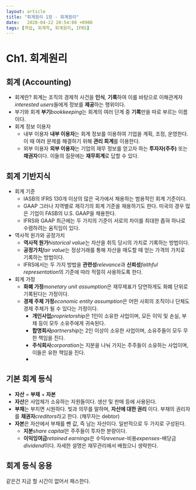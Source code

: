 ```yaml
---
layout: article
title: "회계원리 1장 - 회계원리"
date:   2020-04-22 20:54:00 +0900
tags: [학업, 회계학, 회계원리, IFRS]
---
```



# Ch1. 회계원리

## 회계 (Accounting)
- 회계란?
  회계는 조직의 경제적 사건을 **인식**, **기록**하여 이를 바탕으로 이해관계자*interested users*들에게 정보를 **제공**하는 행위이다.
 - 부기와 회계
   **부기***bookkeeping*는 회계의 여러 단계 중 **기록**만을 따로 부르는 이름이다.
 - 회계 정보 이용자
	 - 내부 이용자
	 **내부 이용자**는 회계 정보를 이용하여 기업을 계획, 조정, 운영한다. 이 때 여러 문제를 해결하기 위해 **관리 회계**를 이용한다.
	 - 외부 이용자
	 **외부 이용자**는 기업의 재무 정보를 얻고자 하는 **투자자(주주)** 또는 **채권자**이다. 이들의 질문에는 **재무회계**로 답할 수 있다.
	 
## 회계 기반지식
- 회계 기준
	- IASB의 IFRS
	130개 이상의 많은 국가에서 채용하는 범용적인 회계 기준이다. 
	- GAAP
	그러나 지역별로 제각기의 회계 기준을 채용하기도 한다. 미국의 경우 많은 기업이 FASB의 U.S. GAAP을 채용한다.
	- IFRS와 GAAP
	최근에는 두 가지의 기준이 서로의 차이를 최대한 좁혀 하나로 수렴하려는 움직임이 있다.
- 역사적 원가와 공정가치
	- **역사적 원가***historical value*는 자산을 취득 당시의 가치로 기록하는 방법이다.
	- **공정가치***fair value*는 정상거래를 통해 자산을 매도할 때 얻는 가격의 가치로 기록하는 방법이다.
	- IFRS에서는 두 가지 방법을 **관련성***relevance*과 **신뢰성***faithful representation*의 기준에 따라 적절히 사용하도록 한다.
- 회계 가정
	- **화폐 가정***monetary unit assumption*은 재무제표가 당연하게도 화폐 단위로 기록된다는 가정이다.
	- **경제 주체 가정***economic entity assumption*은 어떤 사회의 조직이나 단체도 경제 주체가 될 수 있다는 가정이다.
		- **개인사업***proprietorship*은 1인이 소유한 사업이며, 모든 이익 및 손실, 부채 등이 모두 소유주에게 귀속된다.
		- **합명회사***partnership*는 2인 이상이 소유한 사업이며, 소유주들이 모두 무한 책임을 진다.
		- **주식회사***corporation*는 지분을 나눠 가지는 주주들이 소유하는 사업이며, 이들은 유한 책임을 진다. 
		- 
## 기본 회계 등식
- **자산** = **부채** + **자본**
- **자산**은 사업체가 소유하는 자원들이다. 생산 및 판매 등에 사용된다.
- **부채**는 부치면 시원하다. 빚과 의무를 말하며, **자산에 대한 권리** 이다. 부채의 권리자를 **채권자***creditors*라고 한다. (채무자는 debtor)
- **자본**은 자산에서 부채를 뺀 값, 즉 남는 자산이다. 일반적으로 두 가지로 구성된다.
	- **지분***share capital*은 주주들이 투자한 분량이다.
	- **이익잉여금***retained earnings*은 수익*revenue*-비용*expenses*-배당금*dividend*이다. 자세한 설명은 재무관리에서 배웠으니 생략한다.
## 회계 등식 응용
같은건 지금 할 시간이 없어서 패스한다.
